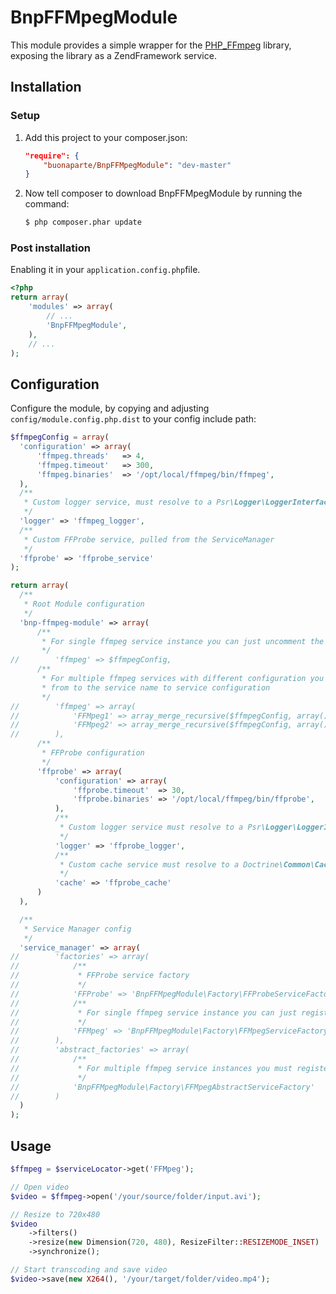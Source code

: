 BnpFFMpegModule
===============

This module provides a simple wrapper for the [PHP_FFmpeg](https://github.com/alchemy-fr/PHP-FFmpeg) library,
exposing the library as a ZendFramework service.

Installation
------------

### Setup
1. Add this project to your composer.json:

    ``` json
    "require": {
        "buonaparte/BnpFFMpegModule": "dev-master"
    }
    ```

2. Now tell composer to download BnpFFMpegModule by running the command:

    ``` bash
    $ php composer.phar update
    ```

### Post installation

Enabling it in your `application.config.php`file.

``` php
<?php
return array(
    'modules' => array(
        // ...
        'BnpFFMpegModule',
    ),
    // ...
);
```


Configuration
-------------

Configure the module, by copying and adjusting `config/module.config.php.dist` to your config include path:

``` php
$ffmpegConfig = array(
  'configuration' => array(
      'ffmpeg.threads'   => 4,
      'ffmpeg.timeout'   => 300,
      'ffmpeg.binaries'  => '/opt/local/ffmpeg/bin/ffmpeg',
  ),
  /**
   * Custom logger service, must resolve to a Psr\Logger\LoggerInterface instance pulled from the ServiceManager
   */
  'logger' => 'ffmpeg_logger',
  /**
   * Custom FFProbe service, pulled from the ServiceManager
   */
  'ffprobe' => 'ffprobe_service'
);

return array(
  /**
   * Root Module configuration
   */
  'bnp-ffmpeg-module' => array(
      /**
       * For single ffmpeg service instance you can just uncomment the bellow line
       */
//        'ffmpeg' => $ffmpegConfig,
      /**
       * For multiple ffmpeg services with different configuration you will specify them in an array,
       * from to the service name to service configuration
       */
//        'ffmpeg' => array(
//            'FFMpeg1' => array_merge_recursive($ffmpegConfig, array()),
//            'FFMpeg2' => array_merge_recursive($ffmpegConfig, array()),
//        ),
      /**
       * FFProbe configuration
       */
      'ffprobe' => array(
          'configuration' => array(
              'ffprobe.timeout'  => 30,
              'ffprobe.binaries' => '/opt/local/ffmpeg/bin/ffprobe',
          ),
          /**
           * Custom logger service must resolve to a Psr\Logger\LoggerInterface instance pulled from the ServiceManager
           */
          'logger' => 'ffprobe_logger',
          /**
           * Custom cache service must resolve to a Doctrine\Common\Cache\Cache instance pulled from the ServiceManager
           */
          'cache' => 'ffprobe_cache'
      )
  ),

  /**
   * Service Manager config
   */
  'service_manager' => array(
//        'factories' => array(
//            /**
//             * FFProbe service factory
//             */
//            'FFProbe' => 'BnpFFMpegModule\Factory\FFProbeServiceFactory',
//            /**
//             * For single ffmpeg service instance you can just register the factory for the service name
//             */
//            'FFMpeg' => 'BnpFFMpegModule\Factory\FFMpegServiceFactory'
//        ),
//        'abstract_factories' => array(
//            /**
//             * For multiple ffmpeg service instances you must register the FFMpeg abstract factory
//             */
//            'BnpFFMpegModule\Factory\FFMpegAbstractServiceFactory'
//        )
  )
);
```

Usage
-----

```php
$ffmpeg = $serviceLocator->get('FFMpeg');

// Open video
$video = $ffmpeg->open('/your/source/folder/input.avi');

// Resize to 720x480
$video
    ->filters()
    ->resize(new Dimension(720, 480), ResizeFilter::RESIZEMODE_INSET)
    ->synchronize();

// Start transcoding and save video
$video->save(new X264(), '/your/target/folder/video.mp4');
```
